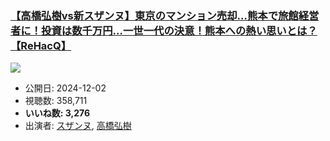 ### [【高橋弘樹vs新スザンヌ】東京のマンション売却…熊本で旅館経営者に！投資は数千万円…一世一代の決意！熊本への熱い思いとは？【ReHacQ】](https://www.youtube.com/watch?v=VQcr13iz2KA)
[![](https://img.youtube.com/vi/VQcr13iz2KA/sddefault.jpg)](https://www.youtube.com/watch?v=VQcr13iz2KA)
-   公開日: 2024-12-02
-   視聴数: 358,711
-   **いいね数: 3,276**
-   出演者: [スザンヌ](/rehacq_fan/people/スザンヌ "wikilink"), [高橋弘樹](/rehacq_fan/people/高橋弘樹 "wikilink")
